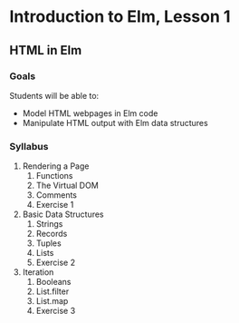 # Introduction to Elm, Lesson 1
## HTML in Elm

### Goals

Students will be able to:
* Model HTML webpages in Elm code
* Manipulate HTML output with Elm data structures

### Syllabus

1. Rendering a Page
    1. Functions
    2. The Virtual DOM
    3. Comments
    4. Exercise 1
2. Basic Data Structures
    1. Strings
    2. Records
    3. Tuples
    4. Lists
    5. Exercise 2
3. Iteration
    1. Booleans
    2. List.filter
    3. List.map
    4. Exercise 3

